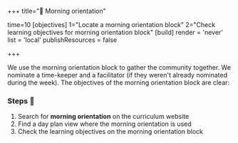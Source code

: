 +++
title="🎡 Morning orientation"

time=10
[objectives]
    1="Locate a morning orientation block"
    2="Check learning objectives for morning orientation block"
[build]
  render = 'never'
  list = 'local'
  publishResources = false

+++

We use the morning orientation block to gather the community together. We nominate a time-keeper and a facilitator (if they weren't already nominated during the week). The objectives of the morning orientation block are clear:

### Steps 👣

1. Search for **morning orientation** on the curriculum website
1. Find a day plan view where the morning orientation is used
1. Check the learning objectives on the morning orientation block
